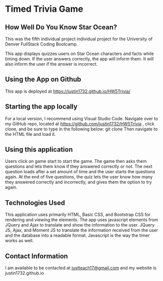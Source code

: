# Timed Trivia Game
## How Well Do You Know Star Ocean?

This was the fifth individual project individual project for the University of Denver FullStack Coding Bootcamp.

This app displays quizzes users on Star Ocean characters and facts while timing down. If the user answers correctly, the app will inform them. It will also inform the user if the answer is incorrect.

## Using the App on Github

This app is deployed at https://justin1732.github.io/HW5Trivia/

## Starting the app locally

For a local version, I recommend using Visual Studio Code. Navigate over to my GitHub repo, located at https://github.com/justin1732/HW5Trivia , click clone, and be sure to type in the following below:
git clone
Then navigate to the HTML file and load it.

## Using this application

Users click on game start to start the game. The game then asks them questions and lets them know if they answered correctly or not. The next question loads after a set amount of time and the user starts the questions again. At the end of five questions, the quiz lets the user know how many they answered correctly and incorrectly, and gives them the option to try again. 

## Technologies Used

This application uses primarily HTML, Basic CSS, and Bootstrap CSS for rendering and viewing the elements. The app uses javascript elements from JQuery and Ajax to translate and show the information to the user. JQuery JS, Ajax, and Moment JS to translate the information received from the user and the database into a readable format. Javascript is the way the timer works as well.

## Contact Information
I am available to be contacted at justteach17@gmail.com and my website is justin1732.github.io 

